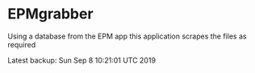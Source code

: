 # EPMgrabber
Using a database from the EPM app this application scrapes the files as required


Latest backup: Sun Sep 8 10:21:01 UTC 2019
